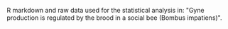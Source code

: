 R markdown and raw data used for the statistical analysis in: "Gyne production is regulated by the brood in a social bee (Bombus impatiens)".
